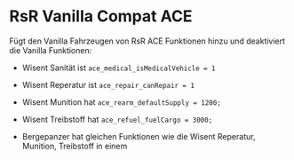 # RsR Vanilla Compat ACE

Fügt den Vanilla Fahrzeugen von RsR ACE Funktionen hinzu und deaktiviert die Vanilla Funktionen:

- Wisent Sanität ist `ace_medical_isMedicalVehicle = 1`
- Wisent Reperatur ist `ace_repair_canRepair = 1`
- Wisent Munition hat `ace_rearm_defaultSupply = 1200;`
- Wisent Treibstoff hat `ace_refuel_fuelCargo = 3000;`

- Bergepanzer hat gleichen Funktionen wie die Wisent Reperatur, Munition, Treibstoff in einem
